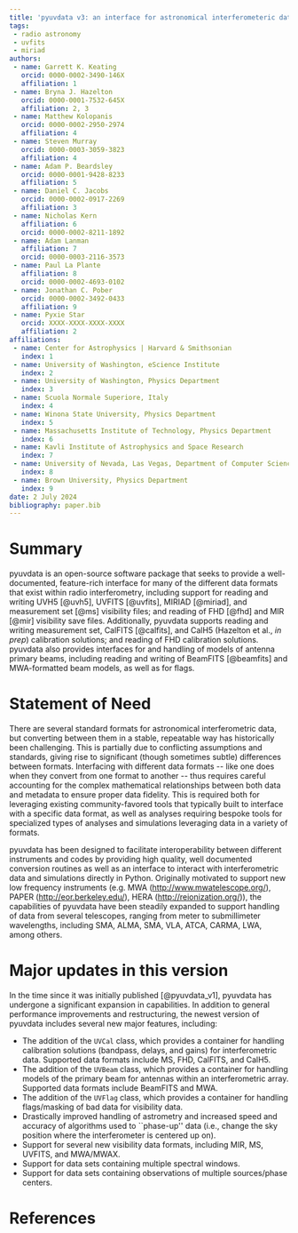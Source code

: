 ```yaml
---
title: 'pyuvdata v3: an interface for astronomical interferometeric datasets in python'
tags:
 - radio astronomy
 - uvfits
 - miriad
authors:
 - name: Garrett K. Keating
   orcid: 0000-0002-3490-146X
   affiliation: 1
 - name: Bryna J. Hazelton
   orcid: 0000-0001-7532-645X
   affiliation: 2, 3
 - name: Matthew Kolopanis
   orcid: 0000-0002-2950-2974
   affiliation: 4
 - name: Steven Murray
   orcid: 0000-0003-3059-3823
   affiliation: 4
 - name: Adam P. Beardsley
   orcid: 0000-0001-9428-8233
   affiliation: 5
 - name: Daniel C. Jacobs
   orcid: 0000-0002-0917-2269
   affiliation: 3
 - name: Nicholas Kern
   affiliation: 6
   orcid: 0000-0002-8211-1892
 - name: Adam Lanman
   affiliation: 7
   orcid: 0000-0003-2116-3573
 - name: Paul La Plante
   affiliation: 8
   orcid: 0000-0002-4693-0102
 - name: Jonathan C. Pober
   orcid: 0000-0002-3492-0433
   affiliation: 9
 - name: Pyxie Star
   orcid: XXXX-XXXX-XXXX-XXXX
   affiliation: 2
affiliations:
 - name: Center for Astrophysics | Harvard & Smithsonian
   index: 1
 - name: University of Washington, eScience Institute
   index: 2
 - name: University of Washington, Physics Department
   index: 3
 - name: Scuola Normale Superiore, Italy
   index: 4
 - name: Winona State University, Physics Department
   index: 5
 - name: Massachusetts Institute of Technology, Physics Department
   index: 6
 - name: Kavli Institute of Astrophysics and Space Research
   index: 7
 - name: University of Nevada, Las Vegas, Department of Computer Science
   index: 8
 - name: Brown University, Physics Department
   index: 9
date: 2 July 2024
bibliography: paper.bib
---
```


# Summary
pyuvdata is an open-source software package that seeks to provide a well-documented,
feature-rich interface for many of the different data formats that exist within radio
interferometry, including support for reading and writing UVH5 [@uvh5], UVFITS
[@uvfits], MIRIAD [@miriad], and measurement set [@ms] visibility files; and reading of
FHD [@fhd] and MIR [@mir] visibility save files. Additionally, pyuvdata supports reading
and writing measurement set, CalFITS [@calfits], and CalH5 (Hazelton et al., _in prep_)
calibration solutions; and reading of FHD calibration solutions. pyuvdata also provides
interfaces for and handling of models of antenna primary beams, including reading and
writing of BeamFITS [@beamfits] and MWA-formatted beam models, as well as for flags.

# Statement of Need
There are several standard formats for astronomical interferometric data, but
converting between them in a stable, repeatable way has historically been
challenging.  This is partially due to conflicting assumptions and standards, giving
rise to significant (though sometimes subtle) differences between formats.
Interfacing with different data formats -- like one does when they convert from one
format to another -- thus requires careful accounting for the complex mathematical
relationships between both data and metadata to ensure proper data fidelity. This is
required both for leveraging existing community-favored tools that typically built
to interface with a specific data format, as well as analyses requiring bespoke tools
for specialized types of analyses and simulations leveraging data in a variety of
formats.

pyuvdata has been designed to facilitate interoperability between different instruments
and codes by providing high quality, well documented conversion routines as well as an
interface to interact with interferometric data and simulations directly in Python.
Originally motivated to support new low frequency instruments (e.g. MWA
(http://www.mwatelescope.org/), PAPER (http://eor.berkeley.edu/), HERA
(http://reionization.org/)), the capabilities of pyuvdata have been steadily expanded
to support handling of data from several telescopes, ranging from meter to submillimeter
wavelengths, including SMA, ALMA, SMA, VLA, ATCA, CARMA, LWA, among others.

# Major updates in this version
In the time since it was initially published [@pyuvdata_v1], pyuvdata has undergone a
significant expansion in capabilities. In addition to general performance improvements
and restructuring, the newest version of pyuvdata includes several new major features,
including:

- The addition of the `UVCal` class, which provides a container for handling calibration
solutions (bandpass, delays, and gains) for interferometric data. Supported data formats
include MS, FHD, CalFITS, and CalH5.
- The addition of the `UVBeam` class, which provides a container for handling models
of the primary beam for antennas within an interferometric array. Supported data formats
include BeamFITS and MWA.
- The addition of the `UVFlag` class, which provides a container for handling flags/masking
of bad data for visibility data.
- Drastically improved handling of astrometry and increased speed and accuracy of algorithms
used to ``phase-up'' data (i.e., change the sky position where the interferometer is centered
up on).
- Support for several new visibility data formats, including MIR, MS, UVFITS, and MWA/MWAX.
- Support for data sets containing multiple spectral windows.
- Support for data sets containing observations of multiple sources/phase centers.

# References
